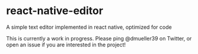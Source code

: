 # react-native-editor
A simple text editor implemented in react native, optimized for code

This is currently a work in progress. Please ping @dmueller39 on Twitter, or open an issue if you are interested in the project!
